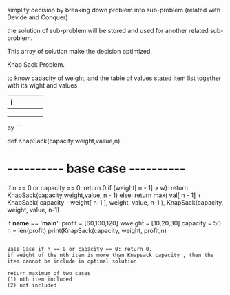 simplify decision by breaking down problem into sub-problem (related with Devide and Conquer)

the solution of sub-problem will be stored and used for another related sub-problem.

This array of solution make the decision optimized.

Knap Sack Problem.

to know capacity of weight, and the table of values stated item list together with its wight and values 

| i  |   |   |   |   |
|---|---|---|---|---|
|   |   |   |   |   |
|   |   |   |   |   |
|   |   |   |   |   |

py ```

def KnapSack(capacity,weight,vallue,n):

# ---------- base case ----------
  if n == 0 or capacity == 0:
    return 0
  if (weight[ n - 1] > w):
    return KnapSack(capacity,weight,value, n - 1)
   else:
    return max(
      val[ n - 1] + KnapSack( capacity - weight[ n-1 ], weight, value, n-1 ), KnapSack(capacity, weight, value, n-1)
      
   if __name__ == '__main__':
      profit = [60,100,120]
      wweight = [10,20,30]
      capacity = 50
      n = len(profit)
      print(KnapSack(capacity, weight, profit,n)
      

```

Base Case if n == 0 or capacity == 0: return 0.
if weight of the nth item is more than Knapsack capacity , then the item cannot be include in optimal solution

return maximum of two cases
(1) nth item included
(2) not included
